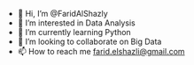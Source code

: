 - 👋 Hi, I’m @FaridAlShazly
- 👀 I’m interested in Data Analysis
- 🌱 I’m currently learning Python
- 💞️ I’m looking to collaborate on Big Data
- 📫 How to reach me farid.elshazli@gmail.com

<!---
FaridAlShazly/FaridAlShazly is a ✨ special ✨ repository because its `README.md` (this file) appears on your GitHub profile.
You can click the Preview link to take a look at your changes.
--->

